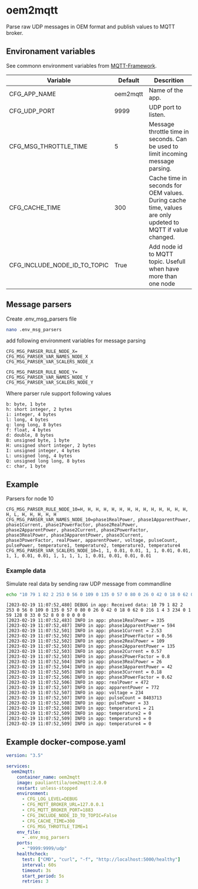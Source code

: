 # oem2mqtt

Parse raw UDP messages in OEM format and publish values to MQTT broker.

## Environament variables

See commonn environment variables from [MQTT-Framework](https://github.com/paulianttila/MQTT-Framework).

| **Variable**                 | **Default** | **Descrition**                                                                                                |
|------------------------------|-------------|---------------------------------------------------------------------------------------------------------------|
| CFG_APP_NAME                 | oem2mqtt    | Name of the app.                                                                                              |
| CFG_UDP_PORT                 | 9999        | UDP port to listen.                                                                                           |
| CFG_MSG_THROTTLE_TIME        | 5           | Message throttle time in seconds. Can be used to limit incoming message parsing.                              |
| CFG_CACHE_TIME               | 300         | Cache time in seconds for OEM values. During cache time, values are only updeted to MQTT if value changed.    |
| CFG_INCLUDE_NODE_ID_TO_TOPIC | True        | Add node id to MQTT topic. Usefull when have more than one node                                               |

## Message parsers

Create .env_msg_parsers file

```bash
nano .env_msg_parsers
```

add following environment variables for message parsing

```properties
CFG_MSG_PARSER_RULE_NODE_X=
CFG_MSG_PARSER_VAR_NAMES_NODE_X
CFG_MSG_PARSER_VAR_SCALERS_NODE_X

CFG_MSG_PARSER_RULE_NODE_Y=
CFG_MSG_PARSER_VAR_NAMES_NODE_Y
CFG_MSG_PARSER_VAR_SCALERS_NODE_Y
```

Where parser rule support following values

```
b: byte, 1 byte
h: short integer, 2 bytes
i: integer, 4 bytes
l: long, 4 bytes
q: long long, 8 bytes
f: float, 4 bytes
d: double, 8 bytes
B: unsigned byte, 1 byte
H: unsigned short integer, 2 bytes
I: unsigned integer, 4 bytes
L: unsigned long, 4 bytes
Q: unsigned long long, 8 bytes
c: char, 1 byte
```

## Example

Parsers for node 10
```properties
CFG_MSG_PARSER_RULE_NODE_10=H, H, H, H, H, H, H, H, H, H, H, H, H, H, H, L, H, H, H, H, H
CFG_MSG_PARSER_VAR_NAMES_NODE_10=phase1RealPower, phase1ApparentPower, phase1Current, phase1PowerFactor, phase2RealPower, phase2ApparentPower, phase2Current, phase2PowerFactor, phase3RealPower, phase3ApparentPower, phase3Current, phase3PowerFactor, realPower, apparentPower, voltage, pulseCount, pulsePower, temperature1, temperature2, temperature3, temperature4
CFG_MSG_PARSER_VAR_SCALERS_NODE_10=1, 1, 0.01, 0.01, 1, 1, 0.01, 0.01, 1, 1, 0.01, 0.01, 1, 1, 1, 1, 1, 0.01, 0.01, 0.01, 0.01
```

### Example data

Simulate real data by sending raw UDP message from commandline

```bash
echo "10 79 1 82 2 253 0 56 0 109 0 135 0 57 0 80 0 26 0 42 0 18 0 62 0 216 1 4 3 234 0 1 59 128 0 33 0 52 8 0 0 0 0 0 0" | nc -4u -w1 localhost 9999
```

```log
[2023-02-19 11:07:52,480] DEBUG in app: Received data: 10 79 1 82 2 253 0 56 0 109 0 135 0 57 0 80 0 26 0 42 0 18 0 62 0 216 1 4 3 234 0 1 59 128 0 33 0 52 8 0 0 0 0 0 0
[2023-02-19 11:07:52,483] INFO in app: phase1RealPower = 335
[2023-02-19 11:07:52,487] INFO in app: phase1ApparentPower = 594
[2023-02-19 11:07:52,501] INFO in app: phase1Current = 2.53
[2023-02-19 11:07:52,502] INFO in app: phase1PowerFactor = 0.56
[2023-02-19 11:07:52,502] INFO in app: phase2RealPower = 109
[2023-02-19 11:07:52,503] INFO in app: phase2ApparentPower = 135
[2023-02-19 11:07:52,503] INFO in app: phase2Current = 0.57
[2023-02-19 11:07:52,503] INFO in app: phase2PowerFactor = 0.8
[2023-02-19 11:07:52,504] INFO in app: phase3RealPower = 26
[2023-02-19 11:07:52,504] INFO in app: phase3ApparentPower = 42
[2023-02-19 11:07:52,505] INFO in app: phase3Current = 0.18
[2023-02-19 11:07:52,506] INFO in app: phase3PowerFactor = 0.62
[2023-02-19 11:07:52,506] INFO in app: realPower = 472
[2023-02-19 11:07:52,507] INFO in app: apparentPower = 772
[2023-02-19 11:07:52,507] INFO in app: voltage = 234
[2023-02-19 11:07:52,507] INFO in app: pulseCount = 8403713
[2023-02-19 11:07:52,508] INFO in app: pulsePower = 33
[2023-02-19 11:07:52,508] INFO in app: temperature1 = 21
[2023-02-19 11:07:52,509] INFO in app: temperature2 = 0
[2023-02-19 11:07:52,509] INFO in app: temperature3 = 0
[2023-02-19 11:07:52,509] INFO in app: temperature4 = 0
 ```

## Example docker-compose.yaml

```yaml
version: "3.5"

services:
  oem2mqtt:
    container_name: oem2mqtt
    image: paulianttila/oem2mqtt:2.0.0
    restart: unless-stopped
    environment:
      - CFG_LOG_LEVEL=DEBUG
      - CFG_MQTT_BROKER_URL=127.0.0.1
      - CFG_MQTT_BROKER_PORT=1883
      - CFG_INCLUDE_NODE_ID_TO_TOPIC=False
      - CFG_CACHE_TIME=300
      - CFG_MSG_THROTTLE_TIME=1
    env_file:
      - .env_msg_parsers
    ports:
      - "9999:9999/udp"
    healthcheck:
      test: ["CMD", "curl", "-f", "http://localhost:5000/healthy"]
      interval: 60s
      timeout: 3s
      start_period: 5s
      retries: 3
 ```